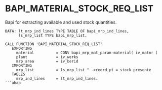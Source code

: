 <h1>BAPI_MATERIAL_STOCK_REQ_LIST</h1>     
Bapi for extracting available and used stock quantities.  


```abap
DATA: lt_mrp_ind_lines TYPE TABLE OF bapi_mrp_ind_lines,
      ls_mrp_list TYPE bapi_mrp_list.

CALL FUNCTION 'BAPI_MATERIAL_STOCK_REQ_LIST'
   EXPORTING
     material          = CONV bapi_mrp_mat_param-material( iv_matnr )
     plant             = iv_werks
     mrp_area          = iv_berid
   IMPORTING
     mrp_list          = ls_mrp_list " ->reord_pt = stock presente
   TABLES
     mrp_ind_lines     = lt_mrp_ind_lines.
```abap 
